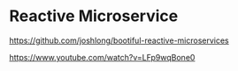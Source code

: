 # Reactive Microservice

https://github.com/joshlong/bootiful-reactive-microservices

https://www.youtube.com/watch?v=LFp9wqBone0